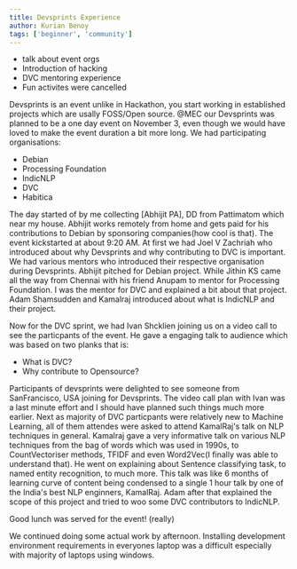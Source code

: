 ```yaml
---
title: Devsprints Experience
author: Kurian Benoy
tags: ['beginner', 'community']
---
```


- talk about event orgs
- Introduction of hacking
- DVC mentoring experience
- Fun activites were cancelled

Devsprints is an event unlike in Hackathon, you start working in established projects which are usally FOSS/Open source.
@MEC our Devsprints was planned to be a one day event on November 3, even though we would have loved to make the event
duration a bit more long. We had participating organisations:

- Debian
- Processing Foundation
- IndicNLP
- DVC
- Habitica

The day started of by me collecting [Abhijit PA]<link>, DD from Pattimatom which near my house. Abhijit works remotely
from home and gets paid for his contributions to Debian by sponsoring companies(how cool is that). The event kickstarted
at about 9:20 AM. At first we had Joel V Zachriah who introduced about why Devsprints and why contributing to DVC is
important. We had various mentors who introduced their respective organisation during Devsprints. Abhijit pitched for
Debian project. While Jithin KS<link> came all the way from Chennai with his friend Anupam to mentor for Processing
Foundation. I was the mentor for DVC and explained a bit about that project. Adam Shamsudden and Kamalraj introduced
about what is IndicNLP and their project.

<picture in audiorium>

Now for the DVC sprint, we had Ivan Shcklien joining us on a video call to see the particpants of the event. He gave a
engaging talk to audience which was based on two planks that is:
- What is DVC?
- Why contribute to Opensource?

<link Ivan image>

Participants of devsprints were delighted to see someone from SanFrancisco, USA joining for Devsprints. The video call
plan with Ivan was a last minute effort and I should have planned such things much more earlier.
Next as majority of DVC particpants were relatively new to Machine Learning, all of them attendes were asked to attend
KamalRaj's talk on NLP techniques in general. Kamalraj gave a very informative talk on various NLP techniques from the
bag of words which was used in 1990s, to CountVectoriser methods, TFIDF and even Word2Vec(I finally was able to
understand that). He went on explaining about Sentence classifying task, to named entity recognition, to much more.
This talk was like 6 months of learning curve of content being condensed to a single 1 hour talk by one of the India's
best NLP enginners, KamalRaj. Adam after that explained the scope of this project and tried to woo some DVC contributors
to IndicNLP.

<link kamalraj image>

Good lunch was served for the event! (really)

We continued doing some actual work by afternoon. Installing development environment requirements in everyones laptop
was a difficult especially with majority of laptops using windows. 


